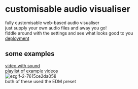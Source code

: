 # customisable audio visualiser
fully customisable web-based audio visualiser\
just supply your own audio files and away you go!\
fiddle around with the settings and see what looks good to you\
[deployment](https://elliotsemicolon.github.io/custom-visualiser/)

## some examples
[video with sound](https://youtu.be/7QNBuAL30o4)\
[playlist of example videos](https://www.youtube.com/watch?v=HQErXZwH4DY&list=PLVIuPccTWpFsbNZCbO4zofZM83Xrb7JCo)\
![ezgif-2-7615ce2da058](https://user-images.githubusercontent.com/45922387/119244415-6dea5a00-bb68-11eb-8152-47dd370cb96a.gif)\
both of these used the EDM preset
